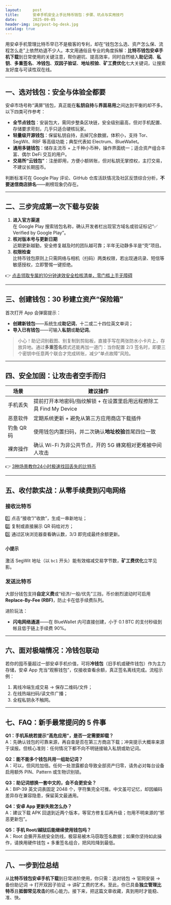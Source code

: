 ```yaml
---
layout:     post
title:      安卓手机安全上手比特币钱包：步骤、坑点与实用技巧
date:       2025-09-05
header-img: img/post-bg-desk.jpg
catalog: true
---
```


用安卓手机管理比特币早已不是极客的专利，却在“钱包怎么选、资产怎么保、流程怎么走”上依然劝退不少人。本文用通俗且专业的角度拆解：**比特币钱包安卓手机下载**到日常使用的关键注意，帮你避坑、提高效率，同时自然植入**助记词**、**私钥**、**多重签名**、**冷钱包**、**双因子验证**、**地址校验**、**矿工费优化**七大关键词，让搜索友好度与可读性双在线。

---

## 一、选对钱包：安全与体验全都要

安卓市场号称“满屏”钱包，真正能在**私钥自持**与**界面易用**之间达到平衡的却不多。以下四类可作参考：

- **全节点钱包**：安装包大，需同步整条区块链，安全级别最高，但对手机配置、存储要求苛刻，几乎只适合硬核玩家。
- **轻量级开源钱包**：保留私钥自持，去掉冗余数据，体积小，支持 Tor、SegWit、RBF 等高级功能；典型代表如 Electrum、BlueWallet。
- **通用多链钱包**：储存主流币 + 上千种小币种，操作界面统一；适合资产组合丰富、偶尔 DeFi 交互的用户。
- **交易所“云钱包”**：注册即用，方便小额转账，但对私钥无掌控权，主打交易，不建议长期囤币。

判断标准可在 Google Play 评论、GitHub 仓库活跃情况及社区反馈综合分析，**不要迷信商店排名**——刷榜现象仍存在。

---

## 二、三步完成第一次下载与安装

1. **进入官方渠道**  
   在 Google Play 搜索钱包名称，确认开发者栏出现官方域名或验证标记“✅ Verified by Google Play”。
2. **核对版本号与更新日期**  
   近期更新越勤，安全修复越及时的团队越可靠；半年无动静多半是“壳”项目。
3. **权限检查**  
   比特币钱包原则上只需网络与相机（扫码）两类权限，若出现通讯录、短信等敏感授权，立即警惕一键拒绝。

👉 [点击领取专属的10分钟速效安全检核清单，零门槛上手无障碍](https://okxdog.com/)

---

## 三、创建钱包：30 秒建立资产“保险箱”

首次打开 App 会弹窗提示：  
- **创建新钱包**——系统生成**助记词**，十二或二十四位英文单词；  
- **导入已有钱包**——可输入**私钥**或**助记词**。

> 小心！助记词别截图、别复制到剪贴板，直接手写在两张防水小卡片上，存放异地。通过**多重签名**模式还能再加一道门：当你配置 2/3 签名时，即要三个密钥中任意两个联合才完成转账，减少“单点故障”风险。

---

## 四、安全加固：让攻击者空手而归

| 场景 | 建议操作 |
|---|---|
| 手机丢失 | 提前打开本地密码/指纹解锁 + 在设置里启用远程擦除工具 Find My Device |
| 恶意软件 | 定期系统更新 + 避免从第三方应用商店下载插件 |
| 钓鱼 QR 码 | 使用钱包内置扫码，并二次确认**地址校验**首尾四位一致 |
| 裸奔操作 | 确认 Wi-Fi 为非公共节点，开的 5G 蜂窝相对更难被中间人攻击 |

👉 [3种场景教你24小时极速找回丢失的比特币](https://okxdog.com/)

---

## 五、收付款实战：从零手续费到闪电网络

### 接收比特币  
1️⃣ 点击“接收”/“收款”，生成一串新地址；  
2️⃣ 复制或直接展示 QR 码给对方；  
3️⃣ 通过区块浏览器查看确认数，3/3 即完成最终余额更新。

#### 小提示  
激活 SegWit 地址（以 `bc1` 开头）能有效缩减交易字节数，**矿工费优化**立竿见影。

### 发送比特币  
大部分钱包支持**自定义费**或“经济/一般/优先”三挡，币价剧烈波动时可启用 **Replace-By-Fee (RBF)**，防止卡在低手续费队列。

进阶玩法：  
- **闪电网络通道**——在 BlueWallet 内可直接创建，小于 0.1 BTC 的支付秒级到帐且低于链上手续费 90%。

---

## 六、面对极端情况：冷钱包联动

若你的囤币量超过一部安卓手机价值，可将**冷钱包**（旧手机或硬件钱包）作为主力存储，安卓 App 充当“观察钱包”，仅接收查看余额，真正签名离线完成。流程示例：

1. 离线冷端生成交易 → 保存二维码/文件；  
2. 在线热端扫码/读文件广播；  
3. 全程私钥永不触网。

---

## 七、FAQ：新手最常提问的 5 件事

**Q1：手机系统若提示“高危应用”，是否一定需要卸载？**  
A：先确认钱包的可靠来源，再自查是否在第三方商店下载；冲突提示大概率来源于误报。但核心准则：任何情况下都不向不明链接输入私钥或助记词。

**Q2：能不能多个钱包共用一组助记词？**  
A：可以，但风险加倍。任何一处泄露都会导致全部资产归零，请务必对每台设备启用额外 PIN、Pattern 或生物识别锁。

**Q3：助记词想换一套中文的，会不会更安全？**  
A：BIP-39 英文词表固定 2048 个，字符集完全可推。中文虽可记忆，却因编码差异存在兼容隐患，保留英文最通用。

**Q4：安卓 App 更新失败怎么办？**  
A：建议下载 APK 回退到近两个版本，等官方修复后再升级；勿用不明来源的“邪恶更新包”。

**Q5：手机 Root/越狱后能继续使用钱包吗？**  
A：Root 会撕开系统安全防线，极容易被木马窃取签名数据；如果你坚持如此操作，请换用硬件钱包 + 多重签名组合，把风险降到最低。

---

## 八、一步到位总结

从**比特币钱包安卓手机下载**到日常进阶使用，你只需：选对钱包 → 官网安装 → 备份助记词 → 打开双因子验证 → 讲矿工费的艺术。至此，你已具备**独立管理比特币**且**抵御常见攻击**的核心能力。接下来，把这篇文章收藏，真到用时才能稳、准、快。